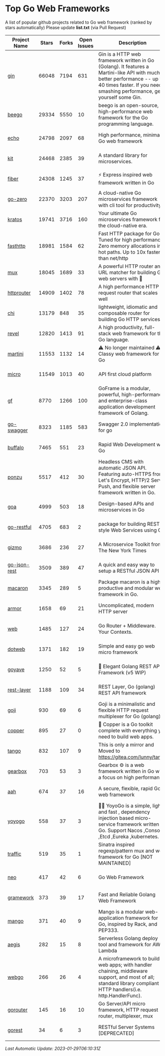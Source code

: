 # Top Go Web Frameworks
A list of popular github projects related to Go web framework (ranked by stars automatically)
Please update **list.txt** (via Pull Request)

| Project Name | Stars | Forks | Open Issues | Description | Last Commit |
| ------------ | ----- | ----- | ----------- | ----------- | ----------- |
| [gin](https://github.com/gin-gonic/gin) | 66048 | 7194 | 631 | Gin is a HTTP web framework written in Go (Golang). It features a Martini-like API with much better performance -- up to 40 times faster. If you need smashing performance, get yourself some Gin. | 2023-01-20 01:51:42 |
| [beego](https://github.com/beego/beego) | 29334 | 5550 | 10 | beego is an open-source, high-performance web framework for the Go programming language. | 2023-01-20 05:49:03 |
| [echo](https://github.com/labstack/echo) | 24798 | 2097 | 68 | High performance, minimalist Go web framework | 2023-01-28 16:15:49 |
| [kit](https://github.com/go-kit/kit) | 24468 | 2385 | 39 | A standard library for microservices. | 2023-01-02 06:10:18 |
| [fiber](https://github.com/gofiber/fiber) | 24308 | 1245 | 37 | ⚡️ Express inspired web framework written in Go | 2023-01-28 07:48:43 |
| [go-zero](https://github.com/zeromicro/go-zero) | 22370 | 3203 | 207 | A cloud-native Go microservices framework with cli tool for productivity. | 2023-01-29 02:43:00 |
| [kratos](https://github.com/go-kratos/kratos) | 19741 | 3716 | 160 | Your ultimate Go microservices framework for the cloud-native era. | 2023-01-29 03:36:20 |
| [fasthttp](https://github.com/valyala/fasthttp) | 18981 | 1584 | 62 | Fast HTTP package for Go. Tuned for high performance. Zero memory allocations in hot paths. Up to 10x faster than net/http | 2023-01-23 04:07:21 |
| [mux](https://github.com/gorilla/mux) | 18045 | 1689 | 33 | A powerful HTTP router and URL matcher for building Go web servers with 🦍 | 2022-12-09 15:56:57 |
| [httprouter](https://github.com/julienschmidt/httprouter) | 14909 | 1402 | 78 | A high performance HTTP request router that scales well | 2022-06-03 15:51:59 |
| [chi](https://github.com/go-chi/chi) | 13179 | 848 | 35 | lightweight, idiomatic and composable router for building Go HTTP services | 2023-01-11 17:52:50 |
| [revel](https://github.com/revel/revel) | 12820 | 1413 | 91 | A high productivity, full-stack web framework for the Go language. | 2022-04-12 20:53:30 |
| [martini](https://github.com/go-martini/martini) | 11553 | 1132 | 14 | ⚠️ No longer maintained ⚠️  Classy web framework for Go | 2017-01-21 21:58:54 |
| [micro](https://github.com/micro/micro) | 11549 | 1013 | 40 | API first cloud platform | 2023-01-22 13:00:39 |
| [gf](https://github.com/gogf/gf) | 8770 | 1266 | 100 | GoFrame is a modular, powerful, high-performance and enterprise-class application development framework of Golang.  | 2023-01-18 09:04:26 |
| [go-swagger](https://github.com/go-swagger/go-swagger) | 8323 | 1185 | 583 | Swagger 2.0 implementation for go | 2023-01-16 18:25:58 |
| [buffalo](https://github.com/gobuffalo/buffalo) | 7465 | 551 | 23 | Rapid Web Development w/ Go | 2023-01-26 15:34:17 |
| [ponzu](https://github.com/ponzu-cms/ponzu) | 5517 | 412 | 30 | Headless CMS with automatic JSON API. Featuring auto-HTTPS from Let's Encrypt, HTTP/2 Server Push, and flexible server framework written in Go. | 2020-01-02 00:14:32 |
| [goa](https://github.com/goadesign/goa) | 4999 | 503 | 18 | Design-based APIs and microservices in Go | 2023-01-28 20:18:11 |
| [go-restful](https://github.com/emicklei/go-restful) | 4705 | 683 | 2 | package for building REST-style Web Services using Go | 2022-11-19 15:19:18 |
| [gizmo](https://github.com/nytimes/gizmo) | 3686 | 236 | 27 | A Microservice Toolkit from The New York Times | 2021-04-30 15:27:05 |
| [go-json-rest](https://github.com/ant0ine/go-json-rest) | 3509 | 389 | 47 | A quick and easy way to setup a RESTful JSON API | 2017-09-13 04:12:08 |
| [macaron](https://github.com/go-macaron/macaron) | 3345 | 289 | 5 | Package macaron is a high productive and modular web framework in Go. | 2022-06-06 01:40:09 |
| [armor](https://github.com/labstack/armor) | 1658 | 69 | 21 | Uncomplicated, modern HTTP server | 2019-08-03 18:10:09 |
| [web](https://github.com/gocraft/web) | 1485 | 127 | 24 | Go Router + Middleware. Your Contexts. | 2019-02-07 15:06:52 |
| [dotweb](https://github.com/devfeel/dotweb) | 1371 | 182 | 19 | Simple and easy go web micro framework | 2022-08-11 09:03:59 |
| [goyave](https://github.com/go-goyave/goyave) | 1250 | 52 | 5 | 🍐 Elegant Golang REST API Framework (v5 WIP) | 2023-01-05 10:15:58 |
| [rest-layer](https://github.com/rs/rest-layer) | 1188 | 109 | 34 | REST Layer, Go (golang) REST API framework | 2021-09-30 23:58:01 |
| [goji](https://github.com/goji/goji) | 930 | 69 | 6 | Goji is a minimalistic and flexible HTTP request multiplexer for Go (golang) | 2019-01-26 23:58:29 |
| [copper](https://github.com/gocopper/copper) | 895 | 27 | 0 | 🚀‏‏‎    ‎‏‏‎‏‏‎‎‎‎‎‎Copper is a Go toolkit complete with everything you need to build web apps. | 2022-07-28 13:15:08 |
| [tango](https://github.com/lunny/tango) | 832 | 107 | 9 | This is only a mirror and Moved to https://gitea.com/lunny/tango | 2019-05-17 03:31:10 |
| [gearbox](https://github.com/gogearbox/gearbox) | 703 | 53 | 3 | Gearbox :gear: is a web framework written in Go with a focus on high performance | 2022-09-21 00:20:37 |
| [aah](https://github.com/go-aah/aah) | 674 | 37 | 16 | A secure, flexible, rapid Go web framework | 2020-09-02 02:31:20 |
| [yoyogo](https://github.com/yoyofx/yoyogo) | 558 | 37 | 3 | 🦄🌈 YoyoGo is a simple, light and fast , dependency injection based micro-service framework written in Go. Support Nacos ,Consoul ,Etcd ,Eureka ,kubernetes. | 2022-09-23 09:31:30 |
| [traffic](https://github.com/gravityblast/traffic) | 519 | 35 | 1 | Sinatra inspired regexp/pattern mux and web framework for Go [NOT MAINTAINED] | 2015-11-26 21:31:07 |
| [neo](https://github.com/ivpusic/neo) | 417 | 42 | 6 | Go Web Framework | 2017-08-14 23:54:31 |
| [gramework](https://github.com/gramework/gramework) | 373 | 39 | 17 | Fast and Reliable Golang Web Framework | 2023-01-24 23:49:42 |
| [mango](https://github.com/paulbellamy/mango) | 371 | 40 | 9 | Mango is a modular web-application framework for Go, inspired by Rack, and PEP333. | 2017-10-17 08:18:43 |
| [aegis](https://github.com/tmaiaroto/aegis) | 282 | 15 | 8 | Serverless Golang deploy tool and framework for AWS Lambda | 2019-07-28 17:59:41 |
| [webgo](https://github.com/bnkamalesh/webgo) | 266 | 26 | 4 | A microframework to build web apps; with handler chaining, middleware support, and most of all; standard library compliant HTTP handlers(i.e. http.HandlerFunc). | 2022-06-19 08:53:25 |
| [gorouter](https://github.com/vardius/gorouter) | 145 | 16 | 10 | Go Server/API micro framework, HTTP request router, multiplexer, mux | 2022-10-28 23:16:55 |
| [gorest](https://github.com/tideland/gorest) | 34 | 6 | 3 | RESTful Server Systems [DEPRECATED] | 2017-11-10 13:00:37 |

*Last Automatic Update: 2023-01-29T06:10:31Z*
